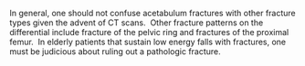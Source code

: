 In general, one should not confuse acetabulum fractures with other fracture types given the advent of CT scans.  Other fracture patterns on the differential include fracture of the pelvic ring and fractures of the proximal femur.  In elderly patients that sustain low energy falls with fractures, one must be judicious about ruling out a pathologic fracture.